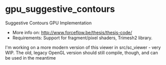 gpu_suggestive_contours
=======================

Suggestive Contours GPU Implementation


 - More info on: http://www.forceflow.be/thesis/thesis-code/
 - Requirements: Support for fragment/pixel shaders, Trimesh2 library.

I'm working on a more modern version of this viewer in src/sc_viewer - very WIP. The old, legacy OpenGL version should still compile, though, and can be used in the meantime

